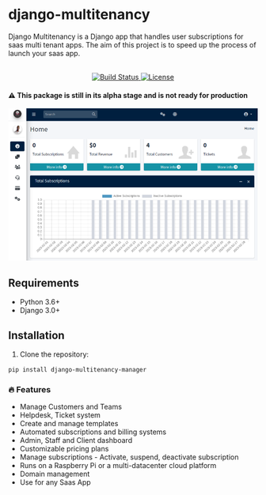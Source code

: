 # django-multitenancy
Django Multitenancy is a Django app that handles user subscriptions for saas multi tenant apps.
The aim of this project is to speed up the process of launch your saas app.
<p align="center">
    <br>
    <a href="https://github.com/tekanokhambane/django-multitenancy/actions">
        <img src="https://github.com/tekanokhambane/django-multitenancy/workflows/Django Multitenancy CI/badge.svg?event=push" alt="Build Status" />
    </a>
    <a href="https://opensource.org/licenses/BSD-3-Clause">
        <img src="https://img.shields.io/badge/license-BSD-blue.svg" alt="License" />
    </a>
</p>


#### :warning: This package is still in its alpha stage and is not ready for production

![django-multitenancy screenshot](https://github.com/tekanokhambane/django-multitenancy/blob/main/.github/dango-multitenancy-screenshot.png)

## Requirements
- Python 3.6+
- Django 3.0+

## Installation
1. Clone the repository:
```
pip install django-multitenancy-manager

```


### 🔥 Features

-   Manage Customers and Teams
-   Helpdesk, Ticket system
-   Create and manage templates
-   Automated subscriptions and billing systems
-   Admin, Staff and Client dashboard
-   Customizable pricing plans
-   Manage subscriptions - Activate, suspend, deactivate subscription
-   Runs on a Raspberry Pi or a multi-datacenter cloud platform
-   Domain management 
-   Use for any Saas App

